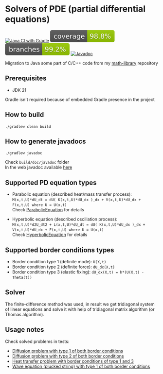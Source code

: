 # Solvers of PDE (partial differential equations)

[![Java CI with Gradle](https://github.com/andrei-punko/pde-solvers/actions/workflows/gradle.yml/badge.svg)](https://github.com/andrei-punko/pde-solvers/actions/workflows/gradle.yml)
[![Coverage](.github/badges/jacoco.svg)](https://github.com/andrei-punko/pde-solvers/actions/workflows/gradle.yml)
[![Branches](.github/badges/branches.svg)](https://github.com/andrei-punko/pde-solvers/actions/workflows/gradle.yml)
[![Javadoc](https://img.shields.io/badge/JavaDoc-Online-green)](https://andrei-punko.github.io/pde-solvers/)

Migration to Java some part of C/C++ code from my [math-library](https://github.com/andrei-punko/math-library)
repository

## Prerequisites

- JDK 21

Gradle isn't required because of embedded Gradle presence in the project

## How to build

```shell
./gradlew clean build
```

## How to generate javadocs

```shell
./gradlew javadoc
```
Check `build/doc/javadoc` folder  
In the web javadoc available [here](https://andrei-punko.github.io/pde-solvers/)

## Supported PD equation types

- Parabolic equation (described heat/mass transfer process):  
  `M(x,t,U)*dU_dt = dU( K(x,t,U)*dU_dx )_dx + V(x,t,U)*dU_dx + F(x,t,U) where U = U(x,t)`  
  Check [ParabolicEquation](src/main/java/by/andd3dfx/math/pde/equation/ParabolicEquation.java) for details

- Hyperbolic equation (described oscillation process):  
  `M(x,t,U)*d2U_dt2 + L(x,t,U)*dU_dt = dU( K(x,t,U)*dU_dx )_dx + V(x,t,U)*dU_dx + F(x,t,U) where U = U(x,t)`  
  Check [HyperbolicEquation](src/main/java/by/andd3dfx/math/pde/equation/HyperbolicEquation.java) for details

## Supported border conditions types

- Border condition type 1 (definite mode): `U(X,t)`
- Border condition type 2 (definite force): `dU_dx(X,t)`
- Border condition type 3 (elastic fixing): `dU_dx(X,t) = h*(U(X,t) - Theta(t))`

## Solver

The finite-difference method was used, in result we get tridiagonal system of linear equations
and solve it with help of tridiagonal matrix algorithm (or Thomas algorithm).

## Usage notes

Check solved problems in tests:

- [Diffusion problem with type 1 of both border conditions](src/test/java/by/andd3dfx/math/pde/solver/ParabolicEquationSolver11Test.java)
- [Diffusion problem with type 2 of both border conditions](src/test/java/by/andd3dfx/math/pde/solver/ParabolicEquationSolver22Test.java)
- [Heat transfer problem with border conditions of type 1 and 3](src/test/java/by/andd3dfx/math/pde/solver/ParabolicEquationSolver13Test.java)
- [Wave equation (plucked string) with type 1 of both border conditions](src/test/java/by/andd3dfx/math/pde/solver/HyperbolicEquationSolver11Test.java)
